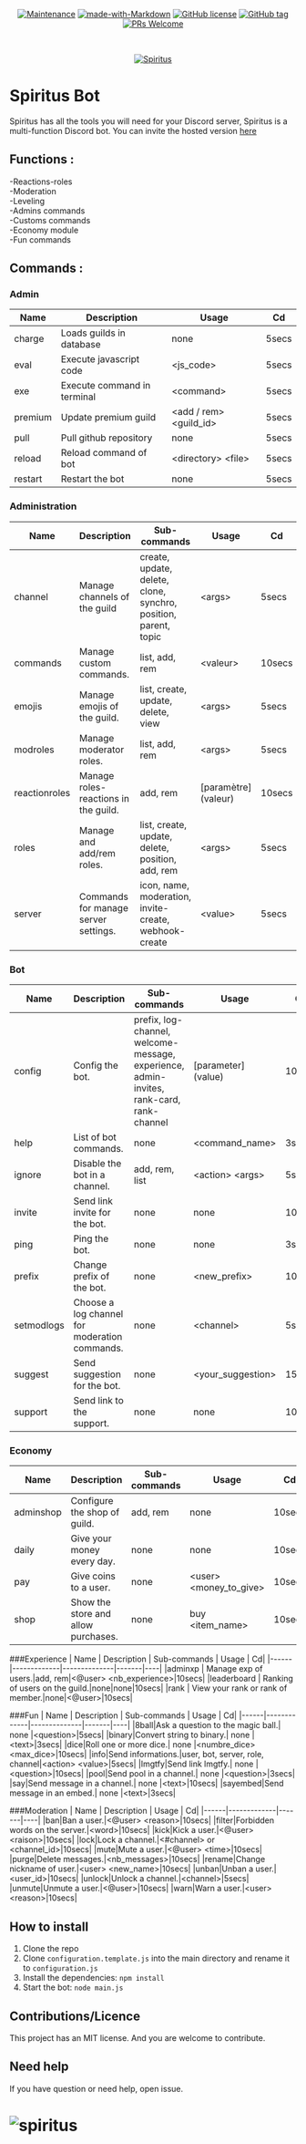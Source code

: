 <div align="center">

[![Maintenance](https://img.shields.io/badge/Maintained%3F-yes-green.svg)](https://github.com/SmaugDev/Spiritus)
[![made-with-Markdown](https://img.shields.io/badge/Made%20with-Markdown-1f425f.svg)](http://commonmark.org)
[![GitHub license](https://img.shields.io/github/license/Naereen/StrapDown.js.svg)](https://github.com/SmaugDev/master/LICENSE)
[![GitHub tag](https://img.shields.io/github/tag/SmaugDev/Spiritus.svg)](https://github.com/SmaugDev/Spiritus/tags/)
[![PRs Welcome](https://img.shields.io/badge/PRs-welcome-brightgreen.svg?style=flat-square)](http://makeapullrequest.com)

  <br />
  <p>
  <a href="https://top.gg/bot/689210215488684044"><img src="https://top.gg/api/widget/689210215488684044.svg" alt="Spiritus" /></a>
  </p>
</div>

# Spiritus Bot
Spiritus has all the tools you will need for your Discord server, Spiritus is a multi-function Discord bot.
You can invite the hosted version [here](https://discord.com/oauth2/authorize?client_id=689210215488684044&scope=bot&permissions=1946446974)

## Functions :
-Reactions-roles <br>
-Moderation <br>
-Leveling <br>
-Admins commands <br>
-Customs commands <br>
-Economy module <br>
-Fun commands <br>

## Commands :

### Admin
| Name | Description | Usage | Cd
|------|-------------|-------|----
|charge|Loads guilds in database|none|5secs|
|eval|Execute javascript code| <js_code>|5secs|
|exe| Execute command in terminal| \<command>|5secs|
|premium|Update premium guild| <add / rem> <guild_id>|5secs|
|pull|Pull github repository|none|5secs|
|reload|Reload command of bot|\<directory> \<file>|5secs
|restart|Restart the bot| none| 5secs

### Administration
| Name | Description | Sub-commands | Usage | Cd|
|------|-------------|--------------|-------|----|
|channel|Manage channels of the guild|create, update, delete, clone, synchro, position, parent, topic|<action> \<args>|5secs|
|commands|Manage custom commands.|list, add, rem|<action> \<valeur>|10secs|
|emojis|Manage emojis of the guild.|list, create, update, delete, view|<action> \<args>|5secs|
|modroles|Manage moderator roles.|list, add, rem|<action> \<args>|5secs|
|reactionroles|Manage roles-reactions in the guild.|add, rem|[paramètre] \(valeur)|10secs|
|roles|Manage and add/rem roles.|list, create, update, delete, position, add, rem|<action> \<args>|5secs|
|server|Commands for manage server settings.|icon, name, moderation, invite-create, webhook-create|<action> \<value>|5secs|

### Bot
| Name | Description | Sub-commands | Usage | Cd|
|------|-------------|--------------|-------|----|
|config | Config the bot.|prefix, log-channel, welcome-message, experience, admin-invites, rank-card, rank-channel|[parameter] (value)|10secs|
|help | List of bot commands.|none|\<command_name>|3secs|
|ignore | Disable the bot in a channel.|add, rem, list|\<action> \<args>|5secs|
|invite | Send link invite for the bot.|none|none|10secs|
|ping | Ping the bot.|none|none|3secs|
|prefix | Change prefix of the bot.|none|\<new_prefix>|10secs|
|setmodlogs | Choose a log channel for moderation commands.|none|\<channel>|5secs|
|suggest | Send suggestion for the bot.|none|\<your_suggestion>|15secs|
|support | Send link to the support.|none|none|10secs|

### Economy
| Name | Description | Sub-commands | Usage | Cd|
|------|-------------|--------------|-------|----|
|adminshop | Configure the shop of guild.|add, rem|none|10secs|
|daily | Give your money every day.|none|none|10secs|
|pay | Give coins to a user.|none|\<user> \<money_to_give>|10secs|
|shop | Show the store and allow purchases.|none|buy \<item_name>|10secs|

###Experience 
| Name | Description | Sub-commands | Usage | Cd|
|------|-------------|--------------|-------|----|
|adminxp | Manage exp of users.|add, rem|\<@​user> \<nb_experience>|10secs|
|leaderboard | Ranking of users on the guild.|none|none|10secs|
|rank | View your rank or rank of member.|none|\<@​user>|10secs|

###Fun
| Name | Description | Sub-commands | Usage | Cd|
|------|-------------|--------------|-------|----|
|8ball|Ask a question to the magic ball.| none |\<question>|5secs|
|binary|Convert string to binary.| none |\<text>|3secs|
|dice|Roll one or more dice.| none |\<numbre_dice> \<max_dice>|10secs|
|info|Send informations.|user, bot, server, role, channel|\<action> \<value>|5secs|
|lmgtfy|Send link lmgtfy.| none |\<question>|10secs|
|pool|Send pool in a channel.| none |\<question>|3secs|
|say|Send message in a channel.| none |\<text>|10secs|
|sayembed|Send message in an embed.| none |\<text>|3secs|

###Moderation
| Name | Description | Usage | Cd|
|------|-------------|-------|----|
|ban|Ban a user.|\<@​user> \<reason>|10secs|
|filter|Forbidden words on the server.|\<word>|10secs|
|kick|Kick a user.|\<@​user> \<raison>|10secs|
|lock|Lock a channel.|\<#channel> or \<channel_id>|10secs|
|mute|Mute a user.|\<@​user> \<time>|10secs|
|purge|Delete messages.|\<nb_messages>|10secs|
|rename|Change nickname of user.|\<user> \<new_name>|10secs|
|unban|Unban a user.|\<user_id>|10secs|
|unlock|Unlock a channel.|\<channel>|5secs|
|unmute|Unmute a user.|\<@​user>|10secs|
|warn|Warn a user.|\<user> \<reason>|10secs|

## How to install
1. Clone the repo
3. Clone `configuration.template.js` into the main directory and rename it to `configuration.js`
2. Install the dependencies: `npm install`
3. Start the bot: `node main.js`

## Contributions/Licence 
This project has an MIT license.  And you are welcome to contribute.

## Need help
If you have question or need help, open issue. 


# ![spiritus](https://cdn.discordapp.com/attachments/734318123510923324/734318158642544650/spiritus_banniere.png)

